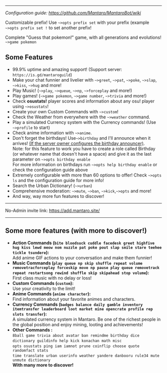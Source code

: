 
* * *

_Configuration guide: https://github.com/Mantaro/MantaroBot/wiki_

Customizable prefix! Use `~>opts prefix set` with your prefix (example `~>opts prefix set !` to set another prefix!

Complete "Guess that pokemon!" game, with all generations and evolutions! `~>game pokemon`

## Some Features

*   99.9% uptime and amazing support! (Support server: `https://is.gd/mantaroguild`)
*   Make your chat funnier and livelier with `~>greet`, `~>pat`, `~>poke`, `~>slap`, `~>kiss`, `~>hug` and more!
*   Play Music! (`~>play`, `~>queue`, `~>np`, `~>forceplay` and more!)
*   Play games! (`~>game pokemon`, `~>game number`, `~>trivia` and more!)
*   Check **osustats!** player scores and information about any osu! player using `~>osustats`!
*   Create your own Custom Commands with `~>custom`!
*   Check the Weather from everywhere with the `~>weather` command.
*   Play a simulated Currency system with the Currency commands! (Use `~>profile` to start)
*   Check anime information with `~>anime`.
*   Don't forget the birthdays! Use`~>birthday` and I'll announce when it arrives! [(If the server owner configures the birthday announcer)](https://github.com/Mantaro/MantaroBot/wiki/Configuration).  
    Note: for this feature to work you have to create a role called Birthday (or whatever name that doesn't have a space) and give it as the last parameter on `~>opts birthday enable`  
    For more information on birthdays run `~>opts help birthday enable` or check the configuration guide above
*   Extremely configurable with more than 60 options to offer! Check `~>opts ls` and the configuration guide for more info!
*   Search the Urban Dictionary! (`~>urban`)
*   Comprehensive moderation: `~>mute`, `~>ban`, `~>kick`,`~>opts` and more!
*   And way, way more fun features to discover!

* * *

No-Admin invite link: https://add.mantaro.site/

* * *

## Some more features (with more to discover!)

*   **Action Commands (`bite bloodsuck cuddle facedesk greet highfive hug kiss lewd meow nom nuzzle pat poke pout slap smile stare teehee tickle tsundere`):**  
    Add anime GIF actions to your conversation and make them funnier!
*   **Music Commands (`play queue np skip shuffle repeat volume removetracforceplay forceskip move np pause play queue removetrack repeat restartsong rewind shuffle skip skipahead stop volume`):**  
    First class music with no delay or loss!
*   **Custom Commands (`custom`):**  
    Use your creativity to the limit!
*   **Anime Commands (`anime character`):**  
    Find information about your favorite animes and characters.
*   **Currency Commands (`badges balance daily gamble inventory itemtransfer leaderboard loot market mine opencrate profile rep slots transfer`):**  
    A simulated currency system in Mantaro. Be one of the richest people in the global position and enjoy mining, looting and achievements!
*   **Other Commands :**  
    `8ball game trivia about avatar ban remindme birthday dice`  
    `dictionary guildinfo help kick konachan math misc`  
    `opts osustats ping iam iamnot prune coinflip choose quote randomfact stats`  
    `time translate urban userinfo weather yandere danbooru rule34 mute unmute dictionary`  
    **With many more to discover!**
